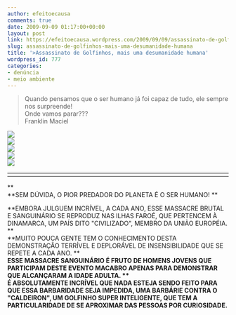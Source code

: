 ```yaml
---
author: efeitoecausa
comments: true
date: 2009-09-09 01:17:00+00:00
layout: post
link: https://efeitoecausa.wordpress.com/2009/09/09/assassinato-de-golfinhos-mais-uma-desumanidade-humana/
slug: assassinato-de-golfinhos-mais-uma-desumanidade-humana
title: '>Assassinato de Golfinhos, mais uma desumanidade humana'
wordpress_id: 777
categories:
- denúncia
- meio ambiente
---
```


>Quando pensamos que o ser humano já foi capaz de tudo, ele sempre nos surpreende!  
Onde vamos parar???  
Franklin Maciel  
  
  
[![](http://www.osdeusesdevemestarloucos.com/wp-content/uploads/2009/09/att00005-588x385.jpg)](http://www.osdeusesdevemestarloucos.com/wp-content/uploads/2009/09/att00005-588x385.jpg)  
[![](http://www.osdeusesdevemestarloucos.com/wp-content/uploads/2009/09/att00004-588x392.jpg)](http://www.osdeusesdevemestarloucos.com/wp-content/uploads/2009/09/att00004-588x392.jpg)  
[![](http://www.osdeusesdevemestarloucos.com/wp-content/uploads/2009/09/att00002-588x324.jpg)](http://www.osdeusesdevemestarloucos.com/wp-content/uploads/2009/09/att00002-588x324.jpg)  
[![](http://www.osdeusesdevemestarloucos.com/wp-content/uploads/2009/09/att00000.jpg)](http://www.osdeusesdevemestarloucos.com/wp-content/uploads/2009/09/att00000.jpg)  
[![](http://www.osdeusesdevemestarloucos.com/wp-content/uploads/2009/09/golfilhos-ilhas-faroe.jpg)](http://www.osdeusesdevemestarloucos.com/wp-content/uploads/2009/09/golfilhos-ilhas-faroe.jpg)  


<table cellpadding="0" width="100%" border="0" > <tbody > <tr >
<td width="40%" valign="top" >  

</td>
<td width="59%" valign="top" >  

</td>
<td valign="top" >  

</td></tr></tbody></table>

  
  
**  
**SEM DÚVIDA, O PIOR PREDADOR DO PLANETA É O SER HUMANO! **  
  
**EMBORA JULGUEM INCRÍVEL, A CADA ANO, ESSE MASSACRE BRUTAL E SANGUINÁRIO SE REPRODUZ NAS ILHAS FAROÉ, QUE PERTENCEM À DINAMARCA, UM PAÍS DITO "CIVILIZADO", MEMBRO DA UNIÃO EUROPÉIA. **  
**MUITO POUCA GENTE TEM O CONHECIMENTO DESTA DEMONSTRAÇÃO TERRÍVEL E DEPLORÁVEL DE INSENSIBILIDADE QUE SE REPETE A CADA ANO. **  
**ESSE MASSACRE SANGUINÁRIO É FRUTO DE HOMENS JOVENS QUE PARTICIPAM DESTE EVENTO MACABRO APENAS PARA DEMONSTRAR QUE ALCANÇARAM A IDADE ADULTA. **  
**É ABSOLUTAMENTE INCRÍVEL QUE NADA ESTEJA SENDO FEITO PARA QUE ESSA BARBARIDADE SEJA IMPEDIDA, UMA BARBÁRIE CONTRA O "CALDEIRON", UM GOLFINHO SUPER INTELIGENTE, QUE TEM A PARTICULARIDADE DE SE APROXIMAR DAS PESSOAS POR CURIOSIDADE.****
